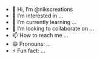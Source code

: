 - 👋 Hi, I’m @nikscreations
- 👀 I’m interested in ...
- 🌱 I’m currently learning ...
- 💞️ I’m looking to collaborate on ...
- 📫 How to reach me ...
- 😄 Pronouns: ...
- ⚡ Fun fact: ...

<!---
nikscreations/nikscreations is a ✨ special ✨ repository because its `README.md` (this file) appears on your GitHub profile.
You can click the Preview link to take a look at your changes.
--->
